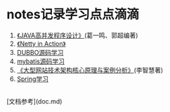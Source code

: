 notes记录学习点点滴滴
=================
1. [《JAVA高并发程序设计》](note1/JAVA高并发程序设计.md)(葛一鸣、郭超编著)
2. [《Netty in Action》](note2/Netty%20in%20Action.md)
3. [DUBBO源码学习](note3/DUBBO源码学习.md)
4. [mybatis源码学习](note4/mybatis源码学习.md)
5. [《大型网站技术架构核心原理与案例分析》](note5/大型网站技术架构核心原理与案例分析.md)(李智慧著)
6. [Spring学习](note6/Spring学习.md)
<br/>
[文档参考](doc.md)